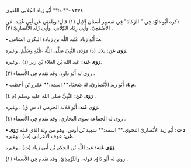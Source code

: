 ٧٣٧٤ -** د:** أَبُو زياد الكِلابي اللغوي.

ذكره أَبُو دَاوُد فِي " الزكاة" فِي تفسير أسنان الإبل (١) قال: وبلغني عَن أَبِي عُبَيد، عَنِ الأَصْمَعِيّ، وأَبِي زِيَاد الكِلابي، وأَبِي زَيْد الأَنْصارِيّ (٢) .

**• د:** أَبُو زياد عُبَيد اللَّه بن زيادة البكري الشامي.

**رَوَى عَن:** بلال (د) مؤذن النَّبِيّ صَلَّى اللَّهُ عَلَيْهِ وسَلَّمَ، وغيره.

**رَوَى عَنه:** عَبد الله بْن العلاء بْن زبر (د) ، وغيره.

روى له أَبُو داود، وقد تقدم فِي الأَسماء (٣) .

**• م ٤:** أَبُو زيد الأَنْصارِيّ، لهُ صُحبَةٌ،** اسمه:** عَمْرو بْن أخطب.

**رَوَى عَن:** النَّبِيُّ صلى الله عليه وسلم (م ٤) .

**رَوَى عَنه:** أَبُو قلابة الجرمي (د س ق) ، وغيره.

روى له الجماعة سوى البخاري، وقد تقدم فِي الأَسماء (٤) .

**• د ت:** أَبُو زيد الأَنْصارِيّ النحوي،** اسمه:** سَعِيد بْن أوس، وهو من ولد الذي قبله.**رَوَى عَن:** عوف الأعرابي (ت) ، وغيره.

**رَوَى عَنه:** عَبد اللَّه بْن الحكم بْن أَبي زياد (ت) ، وغيره.

روى له أَبُو دَاوُد قوله، والتِّرْمِذِيّ، وقد تقدم فِي الأَسماء (١) .